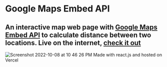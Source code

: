 # Google Maps Embed API
An interactive map web page with [Google Maps Embed API](https://developers.google.com/maps/documentation/embed/get-started) to calculate distance between two locations.
Live on the internet, [check it out](http://google-maps-embed-api.vercel.app/)
---
![Screenshot 2022-10-08 at 10 46 26 PM](https://user-images.githubusercontent.com/54097365/194719556-886abc75-0e0d-48ab-bae3-73c8d5c32549.jpg)
Made with react.js and hosted on Vercel  
